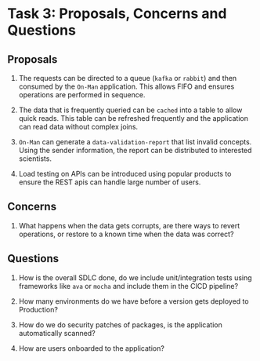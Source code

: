 # Task 3: Proposals, Concerns and Questions

## Proposals

1. The requests can be directed to a queue (`kafka` or `rabbit`) and then consumed by the `On-Man` application. This allows FIFO and ensures operations are performed in sequence.

2. The data that is frequently queried can be `cached` into a table to allow quick reads. This table can be refreshed frequently and the application can read data without complex joins.

3. `On-Man` can generate a `data-validation-report` that list invalid concepts. Using the sender information, the report can be distributed to interested scientists.

4. Load testing on APIs can be introduced using popular products to ensure the REST apis can handle large number of users.

## Concerns

1. What happens when the data gets corrupts, are there ways to revert operations, or restore to a known time when the data was correct?

## Questions

1. How is the overall SDLC done, do we include unit/integration tests using frameworks like `ava` or `mocha` and include them in the CICD pipeline?

2. How many environments do we have before a version gets deployed to Production?

3. How do we do security patches of packages, is the application automatically scanned?

4. How are users onboarded to the application?
